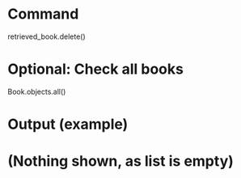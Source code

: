# Command

retrieved_book.delete()

# Optional: Check all books

Book.objects.all()

# Output (example)

# (Nothing shown, as list is empty)
